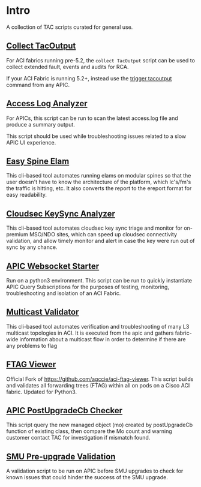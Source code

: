 # Intro

A collection of TAC scripts curated for general use.

## [Collect TacOutput](https://github.com/datacenter/aci-tac-scripts/tree/main/collect%20TacOutput)

For ACI fabrics running pre-5.2, the `collect TacOutput` script can be used to collect extended fault, events and audits for RCA.

If your ACI Fabric is running 5.2+, instead use the [trigger tacoutput](https://techzone.cisco.com/t5/Application-Centric/Guide-to-collect-Tech-Support-and-TAC-requested-outputs-for-ACI/ta-p/1341503#toc-hId--1445615761) command from any APIC.

## [Access Log Analyzer](https://github.com/datacenter/aci-tac-scripts/tree/main/Access%20Log%20Analyzer)

For APICs, this script can be run to scan the latest access.log file and produce a summary output.

This script should be used while troubleshooting issues related to a slow APIC UI experience.

## [Easy Spine Elam](https://github.com/datacenter/aci-tac-scripts/tree/main/Easy%20Spine%20Elam)

This cli-based tool automates running elams on modular spines so that the user doesn't have to know the architecture of the platform, which lc's/fm's the traffic is hitting, etc. It also converts the report to the ereport format for easy readability.

## [Cloudsec KeySync Analyzer](https://github.com/datacenter/aci-tac-scripts/tree/main/Cloudsec%20KeySync%20Analyzer)

This cli-based tool automates cloudsec key sync triage and monitor for on-premium MSO/NDO sites, which can speed up cloudsec connectivity validation, and allow timely monitor and alert in case the key were run out of sync by any chance.

## [APIC Websocket Starter](https://github.com/datacenter/aci-tac-scripts/tree/main/APIC%20Websocket%20Starter)

Run on a python3 environment. This script can be run to quickly instantiate APIC Query Subscriptions for the purposes of testing, monitoring, troubleshooting and isolation of an ACI Fabric.

## [Multicast Validator](https://github.com/datacenter/aci-tac-scripts/tree/main/multicast-validator)

This cli-based tool automates verification and troubleshooting of many L3 multicast topologies in ACI. It is executed from the apic and gathers fabric-wide information about a multicast flow in order to determine if there are any problems to flag

## [FTAG Viewer](https://github.com/datacenter/aci-tac-scripts/tree/main/FTAG%20Viewer)

Official Fork of https://github.com/agccie/aci-ftag-viewer. This script builds and validates all forwarding trees (FTAG) within all on pods on a Cisco ACI fabric. Updated for Python3.

## [APIC PostUpgradeCb Checker](https://github.com/datacenter/aci-tac-scripts/tree/main/Post-Upgrade-CB-Checker)

This script query the new managed object (mo) created by postUpgradeCb function of existing class, then compare the Mo count and warning customer contact TAC for investigation if mismatch found. 

## [SMU Pre-upgrade Validation](https://github.com/datacenter/aci-tac-scripts/tree/main/SMU%20Pre-upgrade%20Validation)

A validation script to be run on APIC before SMU upgrades to check for known issues that could hinder the success of the SMU upgrade.
